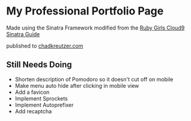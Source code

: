 # My Professional Portfolio Page

Made using the Sinatra Framework modified from the [Ruby Girls Cloud9 Sinatra Guide](http://railsgirls-bne.github.io/sinatra-app-guide)

published to [chadkreutzer.com](http://www.chadkreutzer.com)

## Still Needs Doing

* Shorten description of Pomodoro so it doesn't cut off on mobile
* Make menu auto hide after clicking in mobile view
* Add a favicon
* Implement Sprockets
* Implement Autoprefixer
* Add recaptcha
